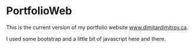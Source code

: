 # PortfolioWeb

This is the current version of my portfolio website www.dimitardimitrov.ca. 

I used some bootstrap and a little bit of javascript here and there. 
